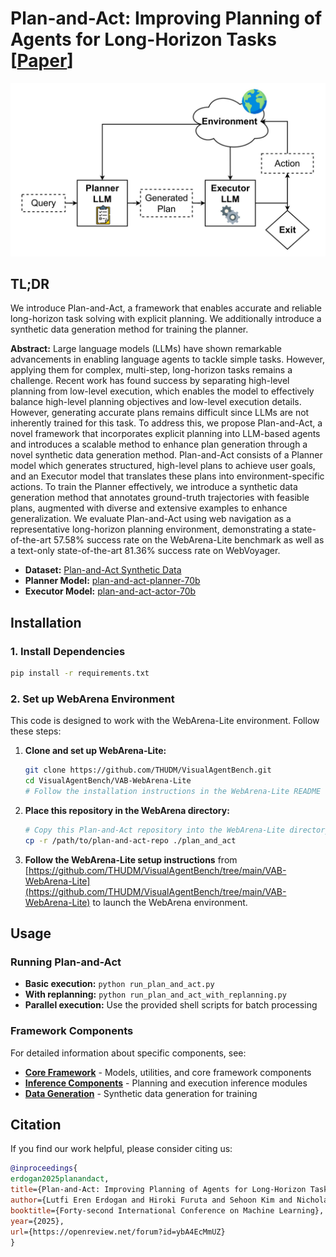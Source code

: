 # Plan-and-Act: Improving Planning of Agents for Long-Horizon Tasks [[Paper](https://arxiv.org/abs/2503.09572)]

![Plan-and-Act Framework Overview](Plan-And-Act.jpg)

## TL;DR

We introduce Plan-and-Act, a framework that enables accurate and reliable long-horizon task solving with explicit planning. We additionally introduce a synthetic data generation method for training the planner.

**Abstract:** Large language models (LLMs) have shown remarkable advancements in enabling language agents to tackle simple tasks. However, applying them for complex, multi-step, long-horizon tasks remains a challenge. Recent work has found success by separating high-level planning from low-level execution, which enables the model to effectively balance high-level planning objectives and low-level execution details. However, generating accurate plans remains difficult since LLMs are not inherently trained for this task. To address this, we propose Plan-and-Act, a novel framework that incorporates explicit planning into LLM-based agents and introduces a scalable method to enhance plan generation through a novel synthetic data generation method. Plan-and-Act consists of a Planner model which generates structured, high-level plans to achieve user goals, and an Executor model that translates these plans into environment-specific actions. To train the Planner effectively, we introduce a synthetic data generation method that annotates ground-truth trajectories with feasible plans, augmented with diverse and extensive examples to enhance generalization. We evaluate Plan-and-Act using web navigation as a representative long-horizon planning environment, demonstrating a state-of-the-art 57.58% success rate on the WebArena-Lite benchmark as well as a text-only state-of-the-art 81.36% success rate on WebVoyager.

* **Dataset:** [Plan-and-Act Synthetic Data](https://huggingface.co/datasets/xTRam1/plan-and-act-data)
* **Planner Model:** [plan-and-act-planner-70b](https://huggingface.co/xTRam1/plan-and-act-planner-70b)
* **Executor Model:** [plan-and-act-actor-70b](https://huggingface.co/xTRam1/plan-and-act-actor-70b)

## Installation

### 1. Install Dependencies

```bash
pip install -r requirements.txt
```

### 2. Set up WebArena Environment

This code is designed to work with the WebArena-Lite environment. Follow these steps:

1. **Clone and set up WebArena-Lite:**

   ```bash
   git clone https://github.com/THUDM/VisualAgentBench.git
   cd VisualAgentBench/VAB-WebArena-Lite
   # Follow the installation instructions in the WebArena-Lite README
   ```

2. **Place this repository in the WebArena directory:**

   ```bash
   # Copy this Plan-and-Act repository into the WebArena-Lite directory
   cp -r /path/to/plan-and-act-repo ./plan_and_act
   ```

3. **Follow the WebArena-Lite setup instructions** from [https://github.com/THUDM/VisualAgentBench/tree/main/VAB-WebArena-Lite](https://github.com/THUDM/VisualAgentBench/tree/main/VAB-WebArena-Lite) to launch the WebArena environment.

## Usage

### Running Plan-and-Act

- **Basic execution:** `python run_plan_and_act.py`
- **With replanning:** `python run_plan_and_act_with_replanning.py`
- **Parallel execution:** Use the provided shell scripts for batch processing

### Framework Components

For detailed information about specific components, see:

- **[Core Framework](plan_and_act/cot/README.md)** - Models, utilities, and core framework components
- **[Inference Components](plan_and_act/cot/inference/README.md)** - Planning and execution inference modules
- **[Data Generation](plan_and_act/cot/data_generation/README.md)** - Synthetic data generation for training

## Citation

If you find our work helpful, please consider citing us:

```bibtex
@inproceedings{
erdogan2025planandact,
title={Plan-and-Act: Improving Planning of Agents for Long-Horizon Tasks},
author={Lutfi Eren Erdogan and Hiroki Furuta and Sehoon Kim and Nicholas Lee and Suhong Moon and Gopala Anumanchipalli and Kurt Keutzer and Amir Gholami},
booktitle={Forty-second International Conference on Machine Learning},
year={2025},
url={https://openreview.net/forum?id=ybA4EcMmUZ}
}
```
